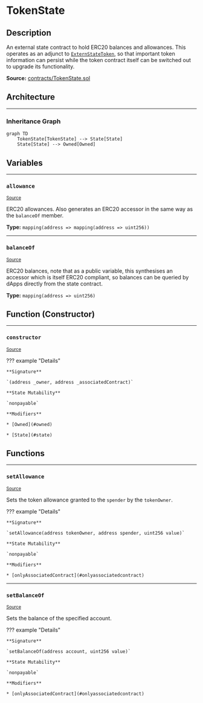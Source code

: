 # TokenState

## Description

An external state contract to hold ERC20 balances and allowances. This operates as an adjunct to [`ExternStateToken`](ExternStateToken.md), so that important token information can persist while the token contract itself can be switched out to upgrade its functionality.



**Source:** [contracts/TokenState.sol](https://github.com/Synthetixio/synthetix/tree/v2.21.15/contracts/TokenState.sol)

## Architecture

---
### Inheritance Graph

```mermaid
graph TD
    TokenState[TokenState] --> State[State]
    State[State] --> Owned[Owned]
```

## Variables

---
### `allowance`

<sub>[Source](https://github.com/Synthetixio/synthetix/tree/v2.21.15/contracts/TokenState.sol#L12)</sub>



ERC20 allowances. Also generates an ERC20 accessor in the same way as the `balanceOf` member.




**Type:** `mapping(address => mapping(address => uint256))`

---
### `balanceOf`

<sub>[Source](https://github.com/Synthetixio/synthetix/tree/v2.21.15/contracts/TokenState.sol#L11)</sub>



ERC20 balances, note that as a public variable, this synthesises an accessor which is itself ERC20 compliant, so balances can be queried by dApps directly from the state contract.




**Type:** `mapping(address => uint256)`

## Function (Constructor)

---
### `constructor`

<sub>[Source](https://github.com/Synthetixio/synthetix/tree/v2.21.15/contracts/TokenState.sol#L14)</sub>



??? example "Details"

    **Signature**

    `(address _owner, address _associatedContract)`

    **State Mutability**

    `nonpayable`

    **Modifiers**

    * [Owned](#owned)

    * [State](#state)

## Functions

---
### `setAllowance`

<sub>[Source](https://github.com/Synthetixio/synthetix/tree/v2.21.15/contracts/TokenState.sol#L26)</sub>



Sets the token allowance granted to the `spender` by the `tokenOwner`.


??? example "Details"

    **Signature**

    `setAllowance(address tokenOwner, address spender, uint256 value)`

    **State Mutability**

    `nonpayable`

    **Modifiers**

    * [onlyAssociatedContract](#onlyassociatedcontract)

---
### `setBalanceOf`

<sub>[Source](https://github.com/Synthetixio/synthetix/tree/v2.21.15/contracts/TokenState.sol#L40)</sub>



Sets the balance of the specified account.


??? example "Details"

    **Signature**

    `setBalanceOf(address account, uint256 value)`

    **State Mutability**

    `nonpayable`

    **Modifiers**

    * [onlyAssociatedContract](#onlyassociatedcontract)

